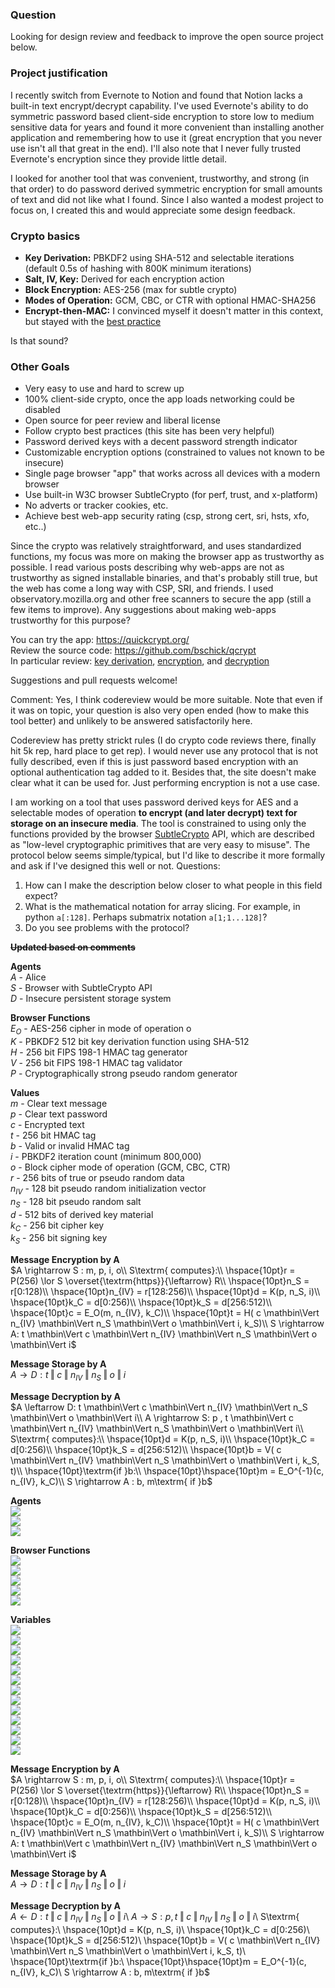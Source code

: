 ### Question ###
Looking for design review and feedback to improve the open source project below.

### Project justification ###
I recently switch from Evernote to Notion and found that Notion lacks a built-in text encrypt/decrypt capability. I've used Evernote's ability to do symmetric password based client-side encryption to store low to medium sensitive data for years and found it more convenient than installing another application and remembering how to use it (great encryption that you never use isn't all that great in the end). I'll also note that I never fully trusted Evernote's encryption since they provide little detail.

I looked for another tool that was convenient, trustworthy, and strong (in that order) to do password derived symmetric encryption for small amounts of text and did not like what I found. Since I also wanted a modest project to focus on, I created this and would appreciate some design feedback.

### Crypto basics ###
 - **Key Derivation:** PBKDF2 using SHA-512 and selectable iterations (default 0.5s of hashing with 800K minimum iterations)
 - **Salt, IV, Key:** Derived for each encryption action
 - **Block Encryption:** AES-256 (max for subtle crypto)
 - **Modes of Operation:** GCM, CBC, or CTR with optional HMAC-SHA256
 - **Encrypt-then-MAC:** I convinced myself it doesn't matter in this context, but stayed with the [best practice][1]

Is that sound?

### Other Goals ###
 - Very easy to use and hard to screw up
 - 100% client-side crypto, once the app loads networking could be disabled
 - Open source for peer review and liberal license
 - Follow crypto best practices (this site has been very helpful)
 - Password derived keys with a decent password strength indicator
 - Customizable encryption options (constrained to values not known to be insecure)
 - Single page browser "app" that works across all devices with a modern browser
 - Use built-in W3C browser SubtleCrypto (for perf, trust, and x-platform)
 - No adverts or tracker cookies, etc.
 - Achieve best web-app security rating (csp, strong cert, sri, hsts, xfo, etc..)

Since the crypto was relatively straightforward, and uses standardized functions, my focus was more on making the browser app as trustworthy as possible. I read various posts describing why web-apps are not as trustworthy as signed installable binaries, and that's probably still true, but the web has come a long way with CSP, SRI, and friends. I used observatory.mozilla.org and other free scanners to secure the app (still a few items to improve). Any suggestions about making web-apps trustworthy for this purpose?

You can try the app: https://quickcrypt.org/<br>
Review the source code: https://github.com/bschick/qcrypt<br>
In particular review: [key derivation][2], [encryption][3], and [decryption][4]<br>

Suggestions and pull requests welcome!

  [1]: https://crypto.stackexchange.com/questions/202/should-we-mac-then-encrypt-or-encrypt-then-mac
  [2]: https://github.com/bschick/qcrypt/blob/v1.0.0/src/app/qcrypt.component.ts#L724
  [3]: https://github.com/bschick/qcrypt/blob/v1.0.0/src/app/qcrypt.component.ts#L782
  [4]: https://github.com/bschick/qcrypt/blob/v1.0.0/src/app/qcrypt.component.ts#L836



  Comment:
  Yes, I think codereview would be more suitable. Note that even if it was on topic, your question is also very open ended (how to make this tool better) and unlikely to be answered satisfactorily here.

  Codereview has pretty strickt rules (I do crypto code reviews there, finally hit 5k rep, hard place to get rep). I would never use any protocol that is not fully described, even if this is just password based encryption with an optional authentication tag added to it. Besides that, the site doesn't make clear what it can be used for. Just performing encryption is not a use case.



I am working on a tool that uses password derived keys for AES and a selectable modes of operation **to encrypt (and later decrypt) text for storage on an insecure media**. The tool is constrained to using only the functions provided by the browser [SubtleCrypto][1] API, which are described as "low-level cryptographic primitives that are very easy to misuse". The protocol below seems simple/typical, but I'd like to describe it more formally and ask if I've designed this well or not. Questions:

 1. How can I make the description below closer to what people in this field expect?
 2. What is the mathematical notation for array slicing. For example, in python `a[:128]`. Perhaps submatrix notation `a[1;1...128]`?
 3. Do you see problems with the protocol?


**~~Updated based on comments~~**

**Agents**<br>
$A$ - Alice<br>
$S$ - Browser with SubtleCrypto API<br>
$D$ - Insecure persistent storage system<br>

**Browser Functions**<br>
$E_O$ - AES-256 cipher in mode of operation o<br>
$K$ - PBKDF2 512 bit key derivation function using SHA-512<br>
$H$ - 256 bit FIPS 198-1 HMAC tag generator<br>
$V$ - 256 bit FIPS 198-1 HMAC tag validator<br>
$P$ - Cryptographically strong pseudo random generator<br>

**Values**<br>
$m$ - Clear text message<br>
$p$ - Clear text password<br>
$c$ - Encrypted text<br>
$t$ - 256 bit HMAC tag<br>
$b$ - Valid or invalid HMAC tag<br>
$i$ - PBKDF2 iteration count (minimum 800,000)<br>
$o$ - Block cipher mode of operation (GCM, CBC, CTR)<br>
$r$ - 256 bits of true or pseudo random data<br>
$n_{IV}$ - 128 bit pseudo random initialization vector<br>
$n_S$ - 128 bit pseudo random salt<br>
$d$ - 512 bits of derived key material<br>
$k_C$ - 256 bit cipher key<br>
$k_S$ - 256 bit signing key<br>


**Message Encryption by A**<br>
$A \rightarrow S : m, p, i, o\\
S\textrm{ computes}:\\
\hspace{10pt}r = P(256) \lor S \overset{\textrm{https}}{\leftarrow} R\\
\hspace{10pt}n_S = r[0:128)\\
\hspace{10pt}n_{IV} = r[128:256)\\
\hspace{10pt}d = K(p, n_S, i)\\
\hspace{10pt}k_C = d[0:256)\\
\hspace{10pt}k_S = d[256:512)\\
\hspace{10pt}c = E_O(m, n_{IV}, k_C)\\
\hspace{10pt}t = H( c \mathbin\Vert n_{IV} \mathbin\Vert n_S \mathbin\Vert o \mathbin\Vert i, k_S)\\
S \rightarrow A: t \mathbin\Vert c \mathbin\Vert  n_{IV} \mathbin\Vert n_S \mathbin\Vert o \mathbin\Vert i$

**Message Storage by A**<br>
$A \rightarrow D: t \mathbin\Vert c \mathbin\Vert n_{IV} \mathbin\Vert n_S \mathbin\Vert o \mathbin\Vert i$

**Message Decryption by A**<br>
$A \leftarrow D:  t \mathbin\Vert c \mathbin\Vert  n_{IV} \mathbin\Vert n_S \mathbin\Vert o \mathbin\Vert i\\
A \rightarrow S:  p , t \mathbin\Vert c \mathbin\Vert  n_{IV} \mathbin\Vert n_S \mathbin\Vert o \mathbin\Vert i\\
S\textrm{ computes}:\\
\hspace{10pt}d = K(p, n_S, i)\\
\hspace{10pt}k_C = d[0:256)\\
\hspace{10pt}k_S = d[256:512)\\
\hspace{10pt}b = V( c \mathbin\Vert n_{IV} \mathbin\Vert n_S \mathbin\Vert o \mathbin\Vert i, k_S, t)\\
\hspace{10pt}\textrm{if }b:\\
\hspace{10pt}\hspace{10pt}m = E_O^{-1}(c, n_{IV}, k_C)\\
S \rightarrow A : b, m\textrm{ if }b$


  [1]: https://developer.mozilla.org/en-US/docs/Web/API/SubtleCrypto


<html>

<b>Agents</b><br/>
<img src="https://math.vercel.app/?inline=A\textrm{ - Alice}" /><br/>
<img src="https://math.vercel.app/?inline=S\textrm{ - Browser with SubtleCrypto API}" /><br/>
<img src="https://math.vercel.app/?inline=D\textrm{ - Insecure persistent storage system}" /><br/>

<b>Browser Functions</b><br/>
<img src="https://math.vercel.app/?inline=E_O\textrm{ - AES-256 cipher in mode of operation }o" /><br/>
<img src="https://math.vercel.app/?inline=K\textrm{ - PBKDF2 512 bit key derivation function using SHA-512}" /><br/>
<img src="https://math.vercel.app/?inline=H\textrm{ - 256 bit FIPS 198-1 HMAC tag generator}" /><br/>
<img src="https://math.vercel.app/?inline=V\textrm{ - 256 bit FIPS 198-1 HMAC tag validator}" /><br/>
<img src="https://math.vercel.app/?inline=P\textrm{ - Cryptographically strong pseudo random generator}" /><br/>

<b>Variables</b><br/>
<img src="https://math.vercel.app/?inline=m\textrm{ - Clear text message}" /><br/>
<img src="https://math.vercel.app/?inline=p\textrm{ - Clear text password}" /><br/>
<img src="https://math.vercel.app/?inline=i\textrm{ - PBKDF2 iteration count (minimum 800,000)}" /><br/>
<img src="https://math.vercel.app/?inline=d\textrm{ - 512 bits of PBKDF2 derived key material}" /><br/>
<img src="https://math.vercel.app/?inline=k_C\textrm{ - 256 bit cipher key}" /><br/>
<img src="https://math.vercel.app/?inline=K_S\textrm{ - 256 bit signing key}" /><br/>
<img src="https://math.vercel.app/?inline=o\textrm{ - Block cipher mode of operation [GCM, CBC, CTR]}" /><br/>
<img src="https://math.vercel.app/?inline=r\textrm{ - 256 bits of pseudo random data}" /><br/>
<img src="https://math.vercel.app/?inline=n_{IV}\textrm{ - 128 bits of pseudo random initialization vector}" /><br/>
<img src="https://math.vercel.app/?inline=n_S\textrm{ - 128 bits of pseudo random salt}" /><br/>
<img src="https://math.vercel.app/?inline=c\textrm{ - Encrypted text}" /><br/>
<img src="https://math.vercel.app/?inline=t\textrm{ - 256 bit HMAC tag}" /><br/>
<img src="https://math.vercel.app/?inline=b\textrm{ - Valid or invalid HMAC tag}" /><br/>


**Message Encryption by A**<br>
$A \rightarrow S : m, p, i, o\\
S\textrm{ computes}:\\
\hspace{10pt}r = P(256) \lor S \overset{\textrm{https}}{\leftarrow} R\\
\hspace{10pt}n_S = r[0:128)\\
\hspace{10pt}n_{IV} = r[128:256)\\
\hspace{10pt}d = K(p, n_S, i)\\
\hspace{10pt}k_C = d[0:256)\\
\hspace{10pt}k_S = d[256:512)\\
\hspace{10pt}c = E_O(m, n_{IV}, k_C)\\
\hspace{10pt}t = H( c \mathbin\Vert n_{IV} \mathbin\Vert n_S \mathbin\Vert o \mathbin\Vert i, k_S)\\
S \rightarrow A: t \mathbin\Vert c \mathbin\Vert  n_{IV} \mathbin\Vert n_S \mathbin\Vert o \mathbin\Vert i$

**Message Storage by A**<br>
$A \rightarrow D: t \mathbin\Vert c \mathbin\Vert n_{IV} \mathbin\Vert n_S \mathbin\Vert o \mathbin\Vert i$

**Message Decryption by A**<br>
$A \leftarrow D:  t \mathbin\Vert c \mathbin\Vert  n_{IV} \mathbin\Vert n_S \mathbin\Vert o \mathbin\Vert i$\\
$A \rightarrow S:  p , t \mathbin\Vert c \mathbin\Vert  n_{IV} \mathbin\Vert n_S \mathbin\Vert o \mathbin\Vert i$\\
S\textrm{ computes}:\\
\hspace{10pt}d = K(p, n_S, i)\\
\hspace{10pt}k_C = d[0:256)\\
\hspace{10pt}k_S = d[256:512)\\
\hspace{10pt}b = V( c \mathbin\Vert n_{IV} \mathbin\Vert n_S \mathbin\Vert o \mathbin\Vert i, k_S, t)\\
\hspace{10pt}\textrm{if }b:\\
\hspace{10pt}\hspace{10pt}m = E_O^{-1}(c, n_{IV}, k_C)\\
S \rightarrow A : b, m\textrm{ if }b$